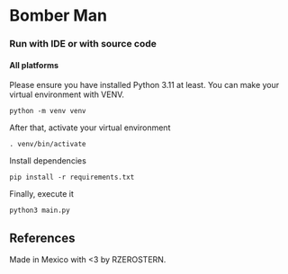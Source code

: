 # Bomber Man

### Run with IDE or with source code
#### All platforms

Please ensure you have installed Python 3.11 at least. You can make your virtual environment with VENV.

```shell
python -m venv venv
```

After that, activate your virtual environment

```shell
. venv/bin/activate
```

Install dependencies

```shell
pip install -r requirements.txt
```

Finally, execute it

```shell
python3 main.py
```

## References


Made in Mexico with <3 by RZEROSTERN. 